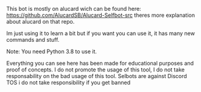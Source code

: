 This bot is mostly on alucard wich can be found here: https://github.com/AlucardSB/Alucard-Selfbot-src theres more explanation about alucard on that repo.

Im just using it to learn a bit but if you want you can use it, it has many new commands and stuff.

Note: You need Python 3.8 to use it.

Everything you can see here has been made for educational purposes and proof of concepts. I do not promote the usage of this tool, I do not take responsability on the bad usage of this tool. Selbots are against Discord TOS i do not take responsibility if you get banned

